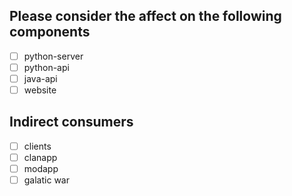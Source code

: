 ## Please consider the affect on the following components
- [ ] python-server
- [ ] python-api
- [ ] java-api
- [ ] website

## Indirect consumers
- [ ] clients
- [ ] clanapp
- [ ] modapp
- [ ] galatic war
